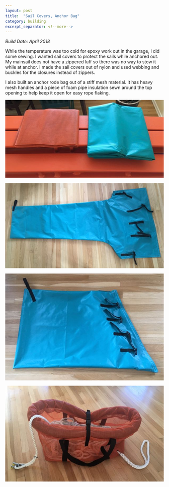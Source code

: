 ```yaml
---
layout: post
title:  "Sail Covers, Anchor Bag"
category: building
excerpt_separator: <!--more-->
---
```


*Build Date: April 2018*

While the temperature was too cold for epoxy work out in the garage, I did some sewing. I wanted sail covers to protect the sails while anchored out. My mainsail does not have a zippered luff so there was no way to stow it while at anchor. I made the sail covers out of nylon and used webbing and buckles for the closures instead of zippers.

<!--more-->

I also built an anchor rode bag out of a stiff mesh material. It has heavy mesh handles and a piece of foam pipe insulation sewn around the top opening to help keep it open for easy rope flaking.

![Material](/assets/images/sewing-material.jpg)

![Mainsail Cover](/assets/images/sewing-mainsail.jpg)

![Headsail Cover](/assets/images/sewing-headsail.jpg)

![Anchor Rode Bag](/assets/images/sewing-anchor.jpg)
